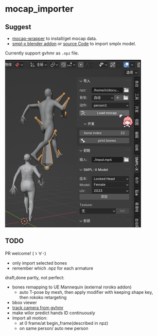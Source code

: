 # mocap_importer

## Suggest
- [mocap-wrapper](https://github.com/AClon314/mocap-wrapper) to install/get mocap data.
- [smpl-x blender addon](https://download.is.tue.mpg.de/download.php?domain=smplx&sfile=smplx_blender_addon_lh_20241129.zip) or [source Code](https://gitlab.tuebingen.mpg.de/jtesch/smplx_blender_addon) to import smplx model.

Currently support gvhmr as `.npz` file.

![screenshot](doc/addon.png)

## TODO
PR welcome! (ゝ∀･)

- only import selected bones
- remember which .npz for each armature

draft,done partly, not perfect:
- bones remapping to UE Mannequin (external roroko addon)
  - auto T-pose by mesh, then apply modifier with keeping shape key, then rokoko retargeting
- bbox viewer
- [track camera from gvhmr](https://github.com/zju3dv/GVHMR/issues/30)
- make wilor predict hands ID continuously
- Import all motion:
  - at 0 frame/at begin_frame(described in npz)
  - on same person/ auto new person